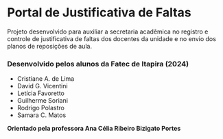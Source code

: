 # Portal de Justificativa de Faltas
Projeto desenvolvido para auxiliar a secretaria acadêmica no registro e controle de justificativa de faltas dos docentes da unidade e no envio dos planos de reposições de aula.

### Desenvolvido pelos alunos da Fatec de Itapira (2024)
- Cristiane A. de Lima
- David G. Vicentini
- Letícia Favoretto
- Guilherme Soriani
- Rodrigo Polastro
- Samara C. Matos

**Orientado pela professora Ana Célia Ribeiro Bizigato Portes**